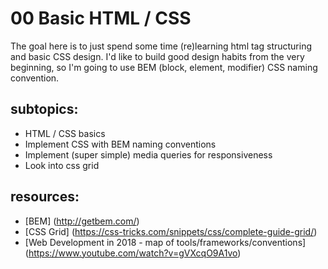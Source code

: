 # 00 Basic HTML / CSS

The goal here is to just spend some time (re)learning html tag structuring and basic CSS design. I'd like to build
good design habits from the very beginning, so I'm going to use BEM (block, element, modifier) CSS naming convention.


## subtopics:

* HTML / CSS basics
* Implement CSS with BEM naming conventions
* Implement (super simple) media queries for responsiveness
* Look into css grid



## resources:

* [BEM] (http://getbem.com/) 
* [CSS Grid] (https://css-tricks.com/snippets/css/complete-guide-grid/)
* [Web Development in 2018 - map of tools/frameworks/conventions] (https://www.youtube.com/watch?v=gVXcqO9A1vo)


